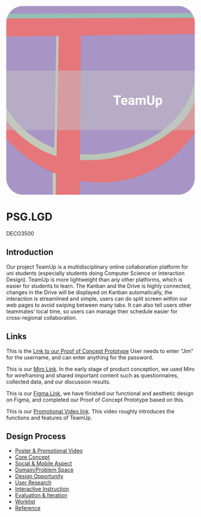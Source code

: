 ![](https://github.com/realDona1dTrump/PSG.LGD/blob/main/Wiki_images/LOGO.jpg)

# PSG.LGD
DECO3500

## Introduction

Our project TeamUp is a multidisciplinary online collaboration platform for uni students (especially students doing Computer Science or Interaction Design). TeamUp is more lightweight than any other platforms, which is easier for students to learn. The Kanban and the Drive is highly connected, changes in the Drive will be displayed on Kanban automatically, the interaction is streamlined and simple, users can do split screen within our web pages to avoid swiping between many tabs. It can also tell users other teammates’ local time, so users can manage their schedule easier for cross-regional collaboration. 


## Links

This is the [Link to our Proof of Concept Prototype](http://htmlpreview.github.io/?https://github.com/realDona1dTrump/PSG.LGD/blob/main/pages/login.html)
User needs to enter “Jim” for the username, and can enter anything for the password.

This is our [Miro Link](https://miro.com/app/board/o9J_lz9jLgs=/?invite_link_id=921271592583). In the early stage of product conception, we used Miro for wireframing and shared important content such as questionnaires, collected data, and our discussion results.

This is our [Figma Link](https://www.figma.com/file/FZD6PdI99MoQNfOJ8uXydH/DECO3500-MedFi-Prototype-(Copy)?node-id=0%3A1), we have finished our functional and aesthetic design on Figma, and completed our Proof of Concept Prototype based on this.

This is our [Promotional Video link](https://youtu.be/TmvrwKlb3us). This video roughly introduces the functions and features of TeamUp.

## Design Process
* [Poster & Promotional Video](https://github.com/realDona1dTrump/PSG.LGD/wiki#poster--promotional-video)
* [Core Concept](https://github.com/realDona1dTrump/PSG.LGD/wiki#core-concept)
* [Social & Mobile Aspect](https://github.com/realDona1dTrump/PSG.LGD/wiki#social--mobile-aspect)
* [Domain/Problem Space](https://github.com/realDona1dTrump/PSG.LGD/wiki#domainproblem-space)
* [Design Opportunity](https://github.com/realDona1dTrump/PSG.LGD/wiki#design-opportunity)
* [User Research](https://github.com/realDona1dTrump/PSG.LGD/wiki#user-research)
* [Interactive Instruction](https://github.com/realDona1dTrump/PSG.LGD/wiki#interactive-instruction)
* [Evaluation & Iteration](https://github.com/realDona1dTrump/PSG.LGD/wiki#evaluation--iteration)
* [Worklist](https://github.com/realDona1dTrump/PSG.LGD/wiki#worklist)
* [Reference](https://github.com/realDona1dTrump/PSG.LGD/wiki#reference)
